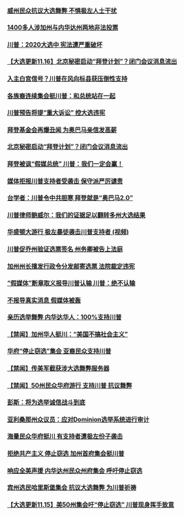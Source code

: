 #### [威州民众抗议大选舞弊 不惧极左人士干扰](../pages/prog203/a102988247.md) 
#### [1400多人涉加州与内华达州两地非法投票](../pages/prog203/a102988243.md) 
#### [川普：2020大选中 宪法遭严重破坏](../pages/prog203/a102988229.md) 
#### [【大选更新11.16】北京秘密启动“拜登计划”？闭门会议消息流出](../pages/prog203/a102987861.md) 
#### [入主白宫信号？川普在风向标县获压倒性支持](../pages/prog203/a102988145.md) 
#### [各族裔连续集会挺川普：和总统站在一起](../pages/prog203/a102988121.md) 
#### [川普预告将提“重大诉讼” 控大选违宪](../pages/prog203/a102987995.md) 
#### [拜登基金会再爆丑闻 为奥巴马亲信发高薪](../pages/prog203/a102987959.md) 
#### [北京秘密启动“拜登计划”？闭门会议消息流出](../pages/prog203/a102987943.md) 
#### [拜登被讽“假媒总统” 川普：我们一定会赢！](../pages/prog203/a102987939.md) 
#### [媒体拒报川普支持者受袭击 保守派严厉谴责](../pages/prog203/a102987931.md) 
#### [台学者：川普令中共胆寒 拜登就是“奥巴马2.0”](../pages/prog203/a102987913.md) 
#### [川普律师鲍威尔：我们的证据足以翻转多州大选结果](../pages/prog203/a102987898.md) 
#### [华盛顿大游行 极左暴徒袭击川普支持者 (视频)](../pages/prog203/a102987759.md) 
#### [川普促乔州验证选票签名 州务卿被告上法庭](../pages/prog203/a102987846.md) 
#### [加州州长擅发行政令分发邮寄选票 法院裁定违宪](../pages/prog203/a102987801.md) 
#### [“假媒体”断章取义报导川普认输 川普：绝不认输](../pages/prog203/a102987840.md) 
#### [不报导真实消息 假媒体被轰](../pages/prog203/a102987831.md) 
#### [亲历选举舞弊 内华达华人：100%支持川普](../pages/prog203/a102987819.md) 
#### [【禁闻】加州华人挺川：“美国不搞社会主义”](../pages/prog203/a102987804.md) 
#### [华府“停止窃选”集会 亚裔民众支持川普](../pages/prog203/a102987811.md) 
#### [【禁闻】传美军截获涉大选舞弊服务器](../pages/prog203/a102987802.md) 
#### [【禁闻】50州民众华府游行 支持川普 抗议舞弊](../pages/prog203/a102987796.md) 
#### [彭斯：将为选举诚信战斗到底](../pages/prog203/a102987778.md) 
#### [亚利桑那州众议员：应对Dominion选举系统进行审计](../pages/prog203/a102987784.md) 
#### [海量民众华府挺川 有支持者遭极左份子袭击](../pages/prog203/a102987741.md) 
#### [拒绝共产主义 停止窃选 加州首府集会挺川普](../pages/prog203/a102987702.md) 
#### [响应全美声援 内华达州民众州府集会 呼吁停止窃选](../pages/prog203/a102987700.md) 
#### [宾州选民哈里斯堡集会 抗议大选舞弊 为川普祈祷](../pages/prog203/a102987691.md) 
#### [【大选更新11.15】美50州集会吁“停止窃选” 川普现身挥手致意](../pages/prog203/a102987290.md) 
